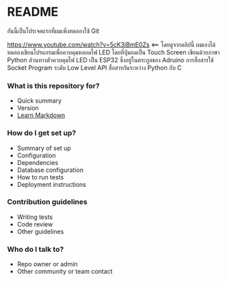 # README #
อันนี้เป็นโปรเจคแรกที่ผมเพิ่งทดลองใช้ Git

https://www.youtube.com/watch?v=5cK3iBmE0Zs <== โดยดูจากคลิปนี้ ผมเองได้ทดลองเขียนโปรแกรมเพื่อควบคุมหลอดไฟ LED โดยที่ปุ่มกดเป็น Touch Screen เขียนด้วยภาษา Python ส่วนทางตัวควบคุมไฟ LED เป็น ESP32 ซึ่งอยู่ในตระกูลของ Adruino การสื่อสารใช้ Socket Program ระดับ Low Level API สื่อสารกันระหว่าง Python กับ C

### What is this repository for? ###

* Quick summary
* Version
* [Learn Markdown](https://bitbucket.org/tutorials/markdowndemo)

### How do I get set up? ###

* Summary of set up
* Configuration
* Dependencies
* Database configuration
* How to run tests
* Deployment instructions

### Contribution guidelines ###

* Writing tests
* Code review
* Other guidelines

### Who do I talk to? ###

* Repo owner or admin
* Other community or team contact